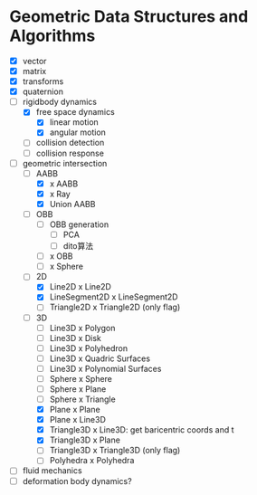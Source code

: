 # Geometric Data Structures and Algorithms
- [x] vector
- [x] matrix
- [x] transforms
- [x] quaternion 
- [ ] rigidbody dynamics
  - [x] free space dynamics
    - [x] linear motion
    - [x] angular motion
  - [ ] collision detection
  - [ ] collision response
- [ ] geometric intersection 
  - [ ] AABB
    - [x] x AABB
    - [x] x Ray
    - [x] Union AABB
  - [ ] OBB
    - [ ] OBB generation
      - [ ] PCA
      - [ ] dito算法
    - [ ] x OBB
    - [ ] x Sphere
  - [ ] 2D
    - [x] Line2D x Line2D
    - [x] LineSegment2D x LineSegment2D
    - [ ] Triangle2D x Triangle2D (only flag)
  - [ ] 3D
    - [ ] Line3D x Polygon
    - [ ] Line3D x Disk
    - [ ] Line3D x Polyhedron
    - [ ] Line3D x Quadric Surfaces
    - [ ] Line3D x Polynomial Surfaces
    - [ ] Sphere x Sphere
    - [ ] Sphere x Plane
    - [ ] Sphere x Triangle
    - [x] Plane x Plane
    - [x] Plane x Line3D
    - [x] Triangle3D x Line3D: get baricentric coords and t
    - [x] Triangle3D x Plane
    - [ ] Triangle3D x Triangle3D (only flag)
    - [ ] Polyhedra x Polyhedra
- [ ] fluid mechanics
- [ ] deformation body dynamics?